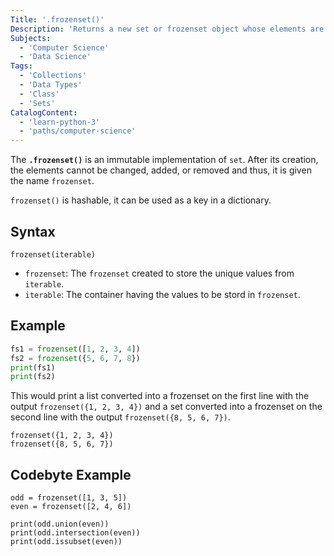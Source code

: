 ```yaml
---
Title: '.frozenset()'
Description: 'Returns a new set or frozenset object whose elements are picked from an iterable'
Subjects:
  - 'Computer Science'
  - 'Data Science'
Tags:
  - 'Collections'
  - 'Data Types'
  - 'Class'
  - 'Sets'
CatalogContent:
  - 'learn-python-3'
  - 'paths/computer-science'
---
```


The **`.frozenset()`** is an immutable implementation of `set`. After its creation, the elements cannot be changed, added, or removed and thus, it is given the name `frozenset`.

`frozenset()` is hashable, it can be used as a key in a dictionary.

## Syntax

```pseudo
frozenset(iterable)
```

- `frozenset`: The `frozenset` created to store the unique values from `iterable`.
- `iterable`: The container having the values to be stord in `frozenset`.

## Example 

```py 
fs1 = frozenset([1, 2, 3, 4])
fs2 = frozenset({5, 6, 7, 8})
print(fs1)
print(fs2)
```

This would print a list converted into a frozenset on the first line with the output `frozenset({1, 2, 3, 4})` and a set converted into a frozenset on the second line with the output `frozenset({8, 5, 6, 7})`. 

```shell
frozenset({1, 2, 3, 4})
frozenset({8, 5, 6, 7})
```

## Codebyte Example

```codebyte/python
odd = frozenset([1, 3, 5])
even = frozenset([2, 4, 6])

print(odd.union(even))
print(odd.intersection(even)) 
print(odd.issubset(even))
```
